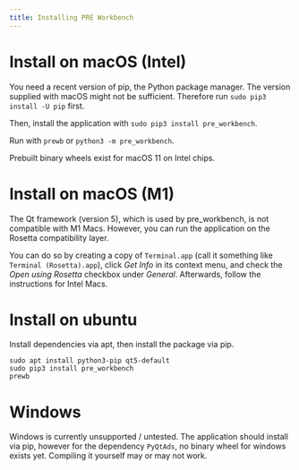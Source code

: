 ```yaml
---
title: Installing PRE Workbench
---
```


# Install on macOS (Intel)

You need a recent version of pip, the Python package manager. The version supplied with 
macOS might not be sufficient. Therefore run `sudo pip3 install -U pip` first.

Then, install the application with `sudo pip3 install pre_workbench`.

Run with `prewb` or `python3 -m pre_workbench`.

Prebuilt binary wheels exist for macOS 11 on Intel chips. 


# Install on macOS (M1)

The Qt framework (version 5), which is used by pre_workbench, is not compatible 
with M1 Macs. However, you can run the application on the Rosetta compatibility layer.

You can do so by creating a copy of `Terminal.app` (call it something like 
`Terminal (Rosetta).app`), click *Get Info* in its context menu, and check 
the *Open using Rosetta* checkbox under *General*.  Afterwards, follow the 
instructions for Intel Macs.


# Install on ubuntu

Install dependencies via apt, then install the package via pip.

```
sudo apt install python3-pip qt5-default
sudo pip3 install pre_workbench
prewb
```


# Windows

Windows is currently unsupported / untested. The application should install via pip, 
however for the dependency `PyQtAds`, no binary wheel for windows exists yet. Compiling 
it yourself may or may not work.


